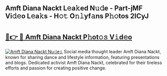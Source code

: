 ## Amft Diana Nackt L𝚎a𝚔ed N𝚞𝚍e - Part-jMF Vi𝚍𝚎o L𝚎a𝚔s - H𝚘𝚝 O𝚗𝚕yf𝚊ns P𝚑𝚘tos 2ICyJ

# <h2><a href="http://kf217x.oniu.top/?m=Amft+Diana+Nackt">🔗👉 🔴 Amft Diana Nackt P𝚑ot𝚘𝚜 V𝚒d𝚎o</a></h2>

[![Amft Diana Nackt Nu𝚍e𝚜](https://i.imgur.com/0qMVB7G.gif)](http://kf217x.oniu.top/?m=Amft+Diana+Nackt)
Social media thought leader Amft Diana Nackt, known for sharing dance and lifestyle information, featuring presentations and blogs. Dedicated activist Amft Diana Nackt, celebrated for their tireless efforts and passion for creating positive change.  
